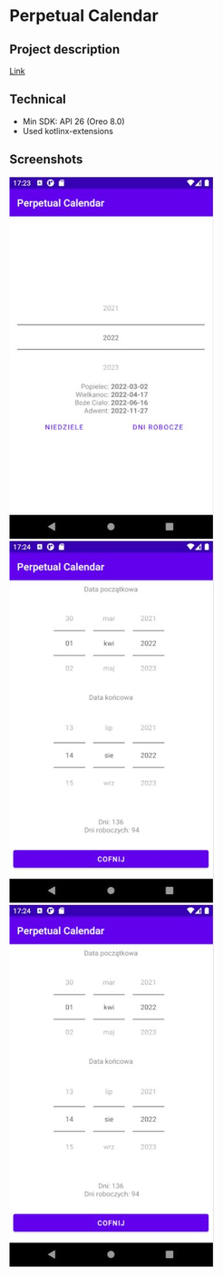 # Perpetual Calendar
## Project description
[Link](https://github.com/roman-oberenkowski/perpetual-calendar/blob/b4d3fd1c200517a38b7ad214f19cb033bb7a806b/readme_resources/project_description.pdf)
## Technical
- Min SDK: API 26 (Oreo 8.0)
- Used kotlinx-extensions
## Screenshots
![fetch](https://github.com/roman-oberenkowski/perpetual-calendar/blob/b4d3fd1c200517a38b7ad214f19cb033bb7a806b/readme_resources/a1.JPG)
![fetch](https://github.com/roman-oberenkowski/perpetual-calendar/blob/b4d3fd1c200517a38b7ad214f19cb033bb7a806b/readme_resources/a2.JPG)
![fetch](https://github.com/roman-oberenkowski/perpetual-calendar/blob/b4d3fd1c200517a38b7ad214f19cb033bb7a806b/readme_resources/a3.JPG)
